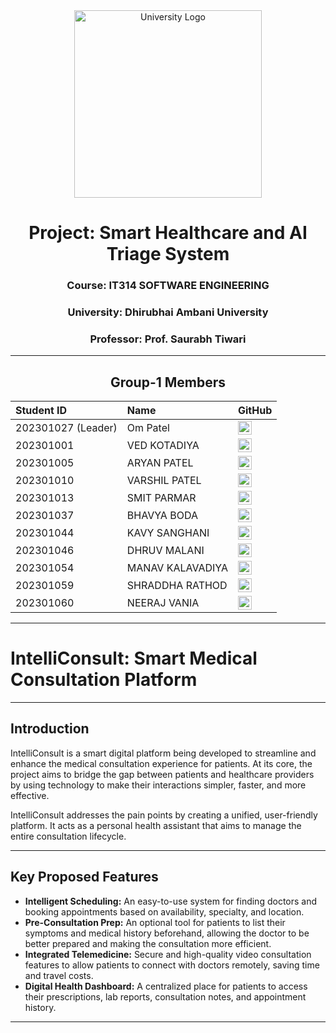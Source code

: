 <div align="center">
  <img src="https://www.daiict.ac.in/sites/default/files/inline-images/20250107DAUfinalIDcol_SK-01_0.png" alt="University Logo" width="300">
</div>

<div align="center">

# Project: Smart Healthcare and AI Triage System
### Course: IT314 SOFTWARE ENGINEERING
### University: Dhirubhai Ambani University
### Professor: Prof. Saurabh Tiwari

</div>

---

<div align="center">


## Group-1 Members

| Student ID         | Name             | GitHub |
| :----------------- | :--------------- | :----- |
| 202301027 (Leader) | Om Patel         | <a href="https://github.com/Om1505"><img src="https://github.githubassets.com/images/modules/logos_page/GitHub-Mark.png" width="22"/></a> |
| 202301001          | VED KOTADIYA     | <a href="https://github.com/404-brainnotfound-human"><img src="https://github.githubassets.com/images/modules/logos_page/GitHub-Mark.png" width="22"/></a> |
| 202301005          | ARYAN PATEL      | <a href="https://github.com/workloadoverdose2312"><img src="https://github.githubassets.com/images/modules/logos_page/GitHub-Mark.png" width="22"/></a> |
| 202301010          | VARSHIL PATEL    | <a href="https://github.com/varshil1234"><img src="https://github.githubassets.com/images/modules/logos_page/GitHub-Mark.png" width="22"/></a> |
| 202301013          | SMIT PARMAR      | <a href="https://github.com/smit549"><img src="https://github.githubassets.com/images/modules/logos_page/GitHub-Mark.png" width="22"/></a> |
| 202301037          | BHAVYA BODA      | <a href="https://github.com/Bhavya-2805"><img src="https://github.githubassets.com/images/modules/logos_page/GitHub-Mark.png" width="22"/></a> |
| 202301044          | KAVY SANGHANI    | <a href="https://github.com/KavySanghani"><img src="https://github.githubassets.com/images/modules/logos_page/GitHub-Mark.png" width="22"/></a> |
| 202301046          | DHRUV MALANI     | <a href="https://github.com/dhrxvm"><img src="https://github.githubassets.com/images/modules/logos_page/GitHub-Mark.png" width="22"/></a> |
| 202301054          | MANAV KALAVADIYA | <a href="https://github.com/ManavPatel54"><img src="https://github.githubassets.com/images/modules/logos_page/GitHub-Mark.png" width="22"/></a> |
| 202301059          | SHRADDHA RATHOD  | <a href="https://github.com/Shraddha260206a"><img src="https://github.githubassets.com/images/modules/logos_page/GitHub-Mark.png" width="22"/></a> |
| 202301060          | NEERAJ VANIA     | <a href="https://github.com/NeerajVania"><img src="https://github.githubassets.com/images/modules/logos_page/GitHub-Mark.png" width="22"/></a> |


</div>

---
# IntelliConsult: Smart Medical Consultation Platform

---

## Introduction

IntelliConsult is a smart digital platform being developed to streamline and enhance the medical consultation experience for patients. At its core, the project aims to bridge the gap between patients and healthcare providers by using technology to make their interactions simpler, faster, and more effective.

IntelliConsult addresses the pain points by creating a unified, user-friendly platform. It acts as a personal health assistant that aims to manage the entire consultation lifecycle.

---

## Key Proposed Features

-   **Intelligent Scheduling:** An easy-to-use system for finding doctors and booking appointments based on availability, specialty, and location.
-   **Pre-Consultation Prep:** An optional tool for patients to list their symptoms and medical history beforehand, allowing the doctor to be better prepared and making the consultation more efficient.
-   **Integrated Telemedicine:** Secure and high-quality video consultation features to allow patients to connect with doctors remotely, saving time and travel costs.
-   **Digital Health Dashboard:** A centralized place for patients to access their prescriptions, lab reports, consultation notes, and appointment history.

---
